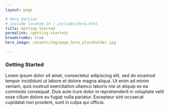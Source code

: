 ```yaml
---
layout: page

# Hero Section
# include located in /_includes/hero.html
title: Getting Started
permalink: /getting-started/
breadcrumbs: true
hero_image: /assets/img/page_hero_placeholder.jpg

---
```


### Getting Started

Lorem ipsum dolor sit amet, consectetur adipiscing elit, sed do eiusmod tempor incididunt ut labore et dolore magna aliqua. Ut enim ad minim veniam, quis nostrud exercitation ullamco laboris nisi ut aliquip ex ea commodo consequat. Duis aute irure dolor in reprehenderit in voluptate velit esse cillum dolore eu fugiat nulla pariatur. Excepteur sint occaecat cupidatat non proident, sunt in culpa qui officia.

